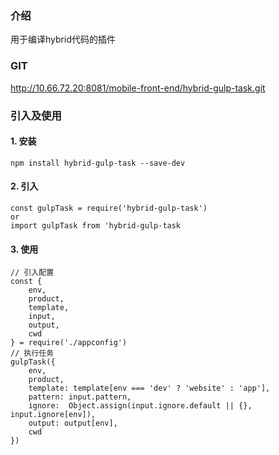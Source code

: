 ### 介绍
用于编译hybrid代码的插件

### GIT 
http://10.66.72.20:8081/mobile-front-end/hybrid-gulp-task.git

### 引入及使用

#### 1. 安装  
    npm install hybrid-gulp-task --save-dev
#### 2. 引入  
    const gulpTask = require('hybrid-gulp-task')
    or  
    import gulpTask from 'hybrid-gulp-task
#### 3. 使用  
    // 引入配置
    const {
        env,
        product,
        template,
        input,
        output,
        cwd
    } = require('./appconfig')
    // 执行任务
    gulpTask({
        env,
        product,
        template: template[env === 'dev' ? 'website' : 'app'],
        pattern: input.pattern,
        ignore:  Object.assign(input.ignore.default || {}, input.ignore[env]),
        output: output[env],
        cwd
    })